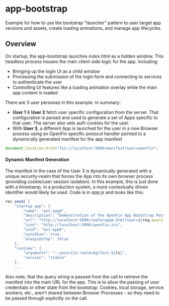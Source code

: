 # app-bootstrap
Example for how to use the bootstrap "launcher" pattern to user target app versions and assets, create loading animations, and manage app lifecycles.

## Overview
On startup, the app-bootstrap launches *index.html* as a hidden window.  This headless process houses the main client-side logic for the app.  Including:

* Bringing up the login UI as a *child window*
* Processing the submission of the login form and connecting to services to authenticate the user
* Controlling UI features like a loading animation overlay while the main app content is loaded

There are 3 user personas in this example.  In summary:
* **User 1** & **User 2** fetch user specific configuration from the server.  That configuration is parsed and used to generate a set of Apps specific to that user. The server also sets auth cookies for the  user.
* With **User 3**, a different App is launched for the user in a new Browser process using an OpenFin specific protocol handler pointed to a dynamically generated manifest for the app manifest
```javascript
document.location.href="fin://localhost:5090/manifest?user=openfin";
```
#### Dynamic Manifest Generation
The manifest in the case of the User 3 is dynamically generated with a unique security-realm that forces the App into its own browser process (providing cookie/user session isolation). In this example, this is just done with a timestamp, in a production system, a more contextually driven identifier would likely be used.  Code is in *app.js* and looks like this:

```javascript
res.send(`{
    "startup_app": {
        "name": "ws1-appA",
        "description": "Demonstration of the OpenFin App Bootstrap Pattern",
        "url": "http://localhost:5090/realm/appA.html?user=${req.query.user}",
        "icon": "http://localhost:5090/openfin.ico",
        "uuid": "ws1-appA",
        "autoShow": true,
        "alwaysOnTop": false
    },
    "runtime": {
        "arguments": "--security-realm=bgcTest-${ts}",
        "version": "stable"
    },
    ...
```
  Also note, that the query string is passed from the call to retrieve the manifest into the main URL for the app.  This is to allow the passing of user credentials or other state from the bootstrap.  Cookies, local storage, service workers, etc., aren't shared between Browser Processes - so they need to be passed through explicitly on the call.
